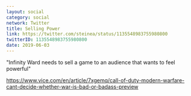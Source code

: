 ```yaml
---
layout: social
category: social
network: Twitter
title: Selling Power
link: https://twitter.com/steinea/status/1135548983755980800
twitterID: 1135548983755980800
date: 2019-06-03
---
```


"Infinity Ward needs to sell a game to an audience that wants to feel powerful"

<https://www.vice.com/en/article/7xgemq/call-of-duty-modern-warfare-cant-decide-whether-war-is-bad-or-badass-preview>

